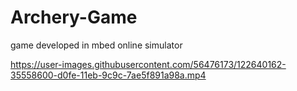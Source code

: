 # Archery-Game
game developed in mbed online simulator

https://user-images.githubusercontent.com/56476173/122640162-35558600-d0fe-11eb-9c9c-7ae5f891a98a.mp4

